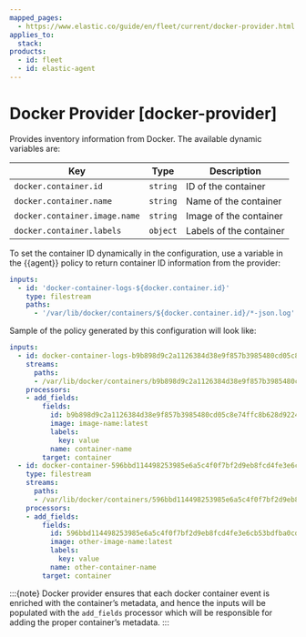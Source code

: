 ```yaml
---
mapped_pages:
  - https://www.elastic.co/guide/en/fleet/current/docker-provider.html
applies_to:
  stack:
products:
  - id: fleet
  - id: elastic-agent
---
```


# Docker Provider [docker-provider]

Provides inventory information from Docker. The available dynamic variables are:

| Key | Type | Description |
| --- | --- | --- |
| `docker.container.id` | `string` | ID of the container |
| `docker.container.name` | `string` | Name of the container |
| `docker.container.image.name` | `string` | Image of the container |
| `docker.container.labels` | `object` | Labels of the container |

To set the container ID dynamically in the configuration, use a variable in the {{agent}} policy to return container ID information from the provider:

```yaml
inputs:
  - id: 'docker-container-logs-${docker.container.id}'
    type: filestream
    paths:
      - '/var/lib/docker/containers/${docker.container.id}/*-json.log'
```

Sample of the policy generated by this configuration will look like:

```yaml
inputs:
  - id: docker-container-logs-b9b898d9c2a1126384d38e9f857b3985480cd05c8e74ffc8b628d92245f5a103
    streams:
      paths:
      - /var/lib/docker/containers/b9b898d9c2a1126384d38e9f857b3985480cd05c8e74ffc8b628d92245f5a103/*-json.log
    processors:
    - add_fields:
        fields:
          id: b9b898d9c2a1126384d38e9f857b3985480cd05c8e74ffc8b628d92245f5a103
          image: image-name:latest
          labels:
            key: value
          name: container-name
        target: container
  - id: docker-container-596bbd114498253985e6a5c4f0f7bf2d9eb8fcd4fe3e6cb53bdfba0cdc7036c8
    type: filestream
    streams:
      paths:
      - /var/lib/docker/containers/596bbd114498253985e6a5c4f0f7bf2d9eb8fcd4fe3e6cb53bdfba0cdc7036c8/*-json.log
    processors:
    - add_fields:
        fields:
          id: 596bbd114498253985e6a5c4f0f7bf2d9eb8fcd4fe3e6cb53bdfba0cdc7036c8
          image: other-image-name:latest
          labels:
            key: value
          name: other-container-name
        target: container
```
:::{note}
Docker provider ensures that each docker container event is enriched with the container’s metadata, and hence the inputs will be populated with the `add_fields` processor which will be responsible for adding the proper container’s metadata.
:::
